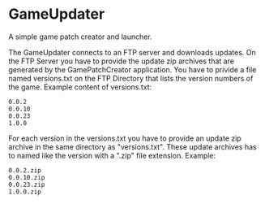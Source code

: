 # GameUpdater
A simple game patch creator and launcher.


The GameUpdater connects to an FTP server and downloads updates.
On the FTP Server you have to provide the update zip archives that are generated by the GamePatchCreator application.
You have to privide a file named versions.txt on the FTP Directory that lists the version numbers of the game.
Example content of versions.txt:
```
0.0.2
0.0.10
0.0.23
1.0.0
```

For each version in the versions.txt you have to provide an update zip archive in the same directory as "versions.txt".
These update archives has to named like the version with a ".zip" file extension.
Example:
```
0.0.2.zip
0.0.10.zip
0.0.23.zip
1.0.0.zip
```
